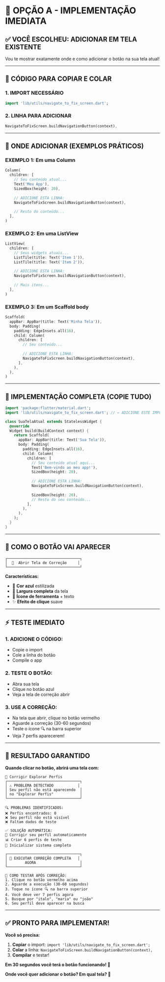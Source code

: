 # 🚀 OPÇÃO A - IMPLEMENTAÇÃO IMEDIATA

## ✅ **VOCÊ ESCOLHEU: ADICIONAR EM TELA EXISTENTE**

Vou te mostrar exatamente onde e como adicionar o botão na sua tela atual!

---

## 📱 **CÓDIGO PARA COPIAR E COLAR**

### **1. IMPORT NECESSÁRIO**
```dart
import 'lib/utils/navigate_to_fix_screen.dart';
```

### **2. LINHA PARA ADICIONAR**
```dart
NavigateToFixScreen.buildNavigationButton(context),
```

---

## 🎯 **ONDE ADICIONAR (EXEMPLOS PRÁTICOS)**

### **EXEMPLO 1: Em uma Column**
```dart
Column(
  children: [
    // Seu conteúdo atual...
    Text('Meu App'),
    SizedBox(height: 20),
    
    // ADICIONE ESTA LINHA:
    NavigateToFixScreen.buildNavigationButton(context),
    
    // Resto do conteúdo...
  ],
)
```

### **EXEMPLO 2: Em uma ListView**
```dart
ListView(
  children: [
    // Seus widgets atuais...
    ListTile(title: Text('Item 1')),
    ListTile(title: Text('Item 2')),
    
    // ADICIONE ESTA LINHA:
    NavigateToFixScreen.buildNavigationButton(context),
    
    // Mais itens...
  ],
)
```

### **EXEMPLO 3: Em um Scaffold body**
```dart
Scaffold(
  appBar: AppBar(title: Text('Minha Tela')),
  body: Padding(
    padding: EdgeInsets.all(16),
    child: Column(
      children: [
        // Seu conteúdo...
        
        // ADICIONE ESTA LINHA:
        NavigateToFixScreen.buildNavigationButton(context),
      ],
    ),
  ),
)
```

---

## 🔧 **IMPLEMENTAÇÃO COMPLETA (COPIE TUDO)**

```dart
import 'package:flutter/material.dart';
import 'lib/utils/navigate_to_fix_screen.dart'; // ← ADICIONE ESTE IMPORT

class SuaTelaAtual extends StatelessWidget {
  @override
  Widget build(BuildContext context) {
    return Scaffold(
      appBar: AppBar(title: Text('Sua Tela')),
      body: Padding(
        padding: EdgeInsets.all(16),
        child: Column(
          children: [
            // Seu conteúdo atual aqui...
            Text('Bem-vindo ao meu app!'),
            SizedBox(height: 20),
            
            // ADICIONE ESTA LINHA:
            NavigateToFixScreen.buildNavigationButton(context),
            
            SizedBox(height: 20),
            // Resto do seu conteúdo...
          ],
        ),
      ),
    );
  }
}
```

---

## 🎨 **COMO O BOTÃO VAI APARECER**

```
┌─────────────────────────────────┐
│  🔧  Abrir Tela de Correção     │
└─────────────────────────────────┘
```

**Características:**
- 🎨 **Cor azul** estilizada
- 📱 **Largura completa** da tela
- 🔧 **Ícone de ferramenta** + texto
- ✨ **Efeito de clique** suave

---

## ⚡ **TESTE IMEDIATO**

### **1. ADICIONE O CÓDIGO:**
- Copie o import
- Cole a linha do botão
- Compile o app

### **2. TESTE O BOTÃO:**
- Abra sua tela
- Clique no botão azul
- Veja a tela de correção abrir

### **3. USE A CORREÇÃO:**
- Na tela que abrir, clique no botão vermelho
- Aguarde a correção (30-60 segundos)
- Teste o ícone 🔍 na barra superior
- Veja 7 perfis aparecerem!

---

## 🚀 **RESULTADO GARANTIDO**

**Quando clicar no botão, abrirá uma tela com:**

```
🔧 Corrigir Explorar Perfis
┌─────────────────────────────────┐
│ ⚠️ PROBLEMA DETECTADO           │
│ Seu perfil não está aparecendo  │
│ no "Explorar Perfis"            │
└─────────────────────────────────┘

🔍 PROBLEMAS IDENTIFICADOS:
❌ Perfis encontrados: 0
❌ Seu perfil não está visível
❌ Faltam dados de teste

✅ SOLUÇÃO AUTOMÁTICA:
🔧 Corrigir seu perfil automaticamente
📊 Criar 6 perfis de teste
🚀 Inicializar sistema completo

┌─────────────────────────────────┐
│ 🚀 EXECUTAR CORREÇÃO COMPLETA   │
│        AGORA                    │
└─────────────────────────────────┘

📱 COMO TESTAR APÓS CORREÇÃO:
1. Clique no botão vermelho acima
2. Aguarde a execução (30-60 segundos)
3. Toque no ícone 🔍 na barra superior
4. Você deve ver 7 perfis agora
5. Busque por "italo", "maria" ou "joão"
6. Seu perfil deve aparecer na busca
```

---

## ✅ **PRONTO PARA IMPLEMENTAR!**

**Você só precisa:**

1. **Copiar** o import: `import 'lib/utils/navigate_to_fix_screen.dart';`
2. **Colar** a linha: `NavigateToFixScreen.buildNavigationButton(context),`
3. **Compilar** e testar!

**Em 30 segundos você terá o botão funcionando! 🎉**

**Onde você quer adicionar o botão? Em qual tela? 📱**
